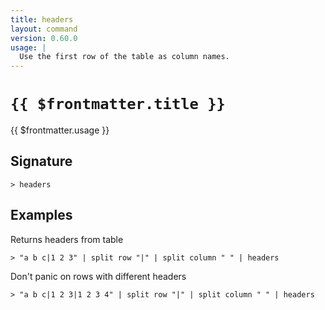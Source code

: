 ```yaml
---
title: headers
layout: command
version: 0.60.0
usage: |
  Use the first row of the table as column names.
---
```


# `{{ $frontmatter.title }}`

<div style='white-space: pre-wrap;'>{{ $frontmatter.usage }}</div>

## Signature

```> headers ```

## Examples

Returns headers from table
```shell
> "a b c|1 2 3" | split row "|" | split column " " | headers
```

Don't panic on rows with different headers
```shell
> "a b c|1 2 3|1 2 3 4" | split row "|" | split column " " | headers
```

